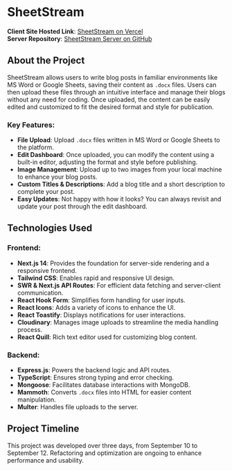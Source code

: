 # SheetStream

**Client Site Hosted Link**: [SheetStream on Vercel](https://vercel.ssd)  
**Server Repository**: [SheetStream Server on GitHub](https://github.com/tigermursa/SheetStream_Server)

## About the Project

SheetStream allows users to write blog posts in familiar environments like MS Word or Google Sheets, saving their content as `.docx` files. Users can then upload these files through an intuitive interface and manage their blogs without any need for coding. Once uploaded, the content can be easily edited and customized to fit the desired format and style for publication.

### Key Features:

- **File Upload**: Upload `.docx` files written in MS Word or Google Sheets to the platform.
- **Edit Dashboard**: Once uploaded, you can modify the content using a built-in editor, adjusting the format and style before publishing.
- **Image Management**: Upload up to two images from your local machine to enhance your blog posts.
- **Custom Titles & Descriptions**: Add a blog title and a short description to complete your post.
- **Easy Updates**: Not happy with how it looks? You can always revisit and update your post through the edit dashboard.

## Technologies Used

### Frontend:

- **Next.js 14**: Provides the foundation for server-side rendering and a responsive frontend.
- **Tailwind CSS**: Enables rapid and responsive UI design.
- **SWR & Next.js API Routes**: For efficient data fetching and server-client communication.
- **React Hook Form**: Simplifies form handling for user inputs.
- **React Icons**: Adds a variety of icons to enhance the UI.
- **React Toastify**: Displays notifications for user interactions.
- **Cloudinary**: Manages image uploads to streamline the media handling process.
- **React Quill**: Rich text editor used for customizing blog content.

### Backend:

- **Express.js**: Powers the backend logic and API routes.
- **TypeScript**: Ensures strong typing and error checking.
- **Mongoose**: Facilitates database interactions with MongoDB.
- **Mammoth**: Converts `.docx` files into HTML for easier content manipulation.
- **Multer**: Handles file uploads to the server.

## Project Timeline

This project was developed over three days, from September 10 to September 12. Refactoring and optimization are ongoing to enhance performance and usability.

